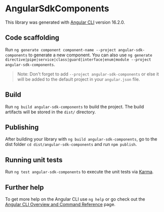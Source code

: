# AngularSdkComponents

This library was generated with [Angular CLI](https://github.com/angular/angular-cli) version 16.2.0.

## Code scaffolding

Run `ng generate component component-name --project angular-sdk-components` to generate a new component. You can also use `ng generate directive|pipe|service|class|guard|interface|enum|module --project angular-sdk-components`.
> Note: Don't forget to add `--project angular-sdk-components` or else it will be added to the default project in your `angular.json` file.

## Build

Run `ng build angular-sdk-components` to build the project. The build artifacts will be stored in the `dist/` directory.

## Publishing

After building your library with `ng build angular-sdk-components`, go to the dist folder `cd dist/angular-sdk-components` and run `npm publish`.

## Running unit tests

Run `ng test angular-sdk-components` to execute the unit tests via [Karma](https://karma-runner.github.io).

## Further help

To get more help on the Angular CLI use `ng help` or go check out the [Angular CLI Overview and Command Reference](https://angular.io/cli) page.
